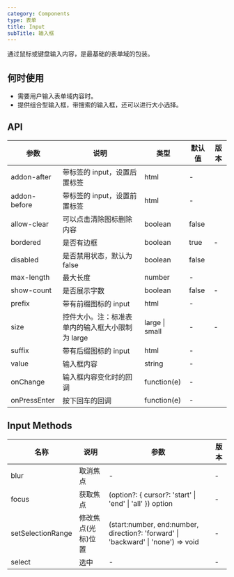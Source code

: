 ```yaml
---
category: Components
type: 表单
title: Input  
subTitle: 输入框
---
```


通过鼠标或键盘输入内容，是最基础的表单域的包装。

## 何时使用
- 需要用户输入表单域内容时。
- 提供组合型输入框，带搜索的输入框，还可以进行大小选择。



## API 
| 参数         | 说明                                             | 类型           | 默认值 | 版本 |
| ------------ | ------------------------------------------------ | -------------- | ------ | ---- |
| addon-after  | 带标签的 input，设置后置标签                     | html           | -      |      |
| addon-before | 带标签的 input，设置前置标签                     | html           | -      |      |
| allow-clear  | 可以点击清除图标删除内容                         | boolean        | false  |      |
| bordered     | 是否有边框                                       | boolean        | true   | -    |
| disabled     | 是否禁用状态，默认为 false                       | boolean        | false  |      |
| max-length   | 最大长度                                         | number         | -      |      |
| show-count   | 是否展示字数                                     | boolean        | false  | -    |
| prefix       | 带有前缀图标的 input                             | html           | -      |      |
| size         | 控件大小。注：标准表单内的输入框大小限制为 large | large \| small | -      | -    |
| suffix       | 带有后缀图标的 input                             | html           | -      |      |
| value        | 输入框内容                                       | string         | -      |      |
| onChange     | 输入框内容变化时的回调                           | function(e)    | -      |      |
| onPressEnter | 按下回车的回调                                   | function(e)    | -      |      |

## Input Methods
| 名称              | 说明               | 参数                                                                              | 版本  |
| ----------------- | ------------------ | --------------------------------------------------------------------------------- | ----- |
| blur              | 取消焦点           | -                                                                                 | -     |
| focus             | 获取焦点           | (option?: { cursor?: 'start'                                                      \| 'end' \| 'all' })	option | - | 
| setSelectionRange | 修改焦点(光标)位置 | (start:number, end:number, direction?: 'forward' \| 'backward' \| 'none') => void | -     |
| select            | 选中               | -                                                                                 | -     |